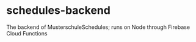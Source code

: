 # schedules-backend
The backend of MusterschuleSchedules; runs on Node through Firebase Cloud Functions
